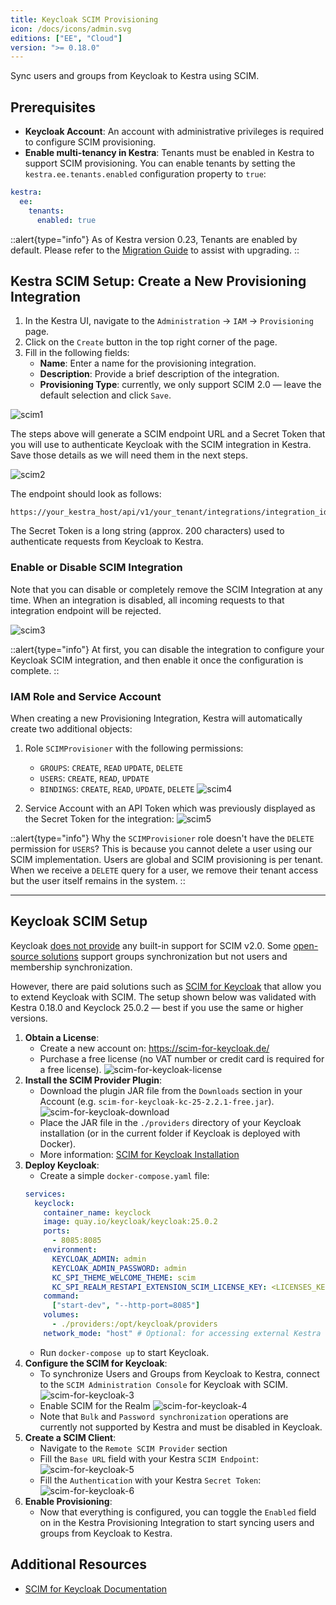 ```yaml
---
title: Keycloak SCIM Provisioning
icon: /docs/icons/admin.svg
editions: ["EE", "Cloud"]
version: ">= 0.18.0"
---
```


Sync users and groups from Keycloak to Kestra using SCIM.

## Prerequisites

- **Keycloak Account**: An account with administrative privileges is required to configure SCIM provisioning.
- **Enable multi-tenancy in Kestra**: Tenants must be enabled in Kestra to support SCIM provisioning. You can enable tenants by setting the `kestra.ee.tenants.enabled` configuration property to `true`:

```yaml
kestra:
  ee:
    tenants:
      enabled: true
```

::alert{type="info"}
As of Kestra version 0.23, Tenants are enabled by default. Please refer to the [Migration Guide](../../../11.migration-guide/0.23.0/tenant-migration-ee.md) to assist with upgrading.
::

## Kestra SCIM Setup: Create a New Provisioning Integration

1. In the Kestra UI, navigate to the `Administration` → `IAM` → `Provisioning` page.
2. Click on the `Create` button in the top right corner of the page.
3. Fill in the following fields:
   - **Name**: Enter a name for the provisioning integration.
   - **Description**: Provide a brief description of the integration.
   - **Provisioning Type**: currently, we only support SCIM 2.0 — leave the default selection and click `Save`.

![scim1](/docs/enterprise/scim1_keycloak.png)

The steps above will generate a SCIM endpoint URL and a Secret Token that you will use to authenticate Keycloak with the SCIM integration in Kestra. Save those details as we will need them in the next steps.

![scim2](/docs/enterprise/scim2.png)

The endpoint should look as follows:

```
https://your_kestra_host/api/v1/your_tenant/integrations/integration_id/scim/v2
```

The Secret Token is a long string (approx. 200 characters) used to authenticate requests from Keycloak to Kestra.

### Enable or Disable SCIM Integration

Note that you can disable or completely remove the SCIM Integration at any time. When an integration is disabled, all incoming requests to that integration endpoint will be rejected.

![scim3](/docs/enterprise/scim3.png)


::alert{type="info"}
At first, you can disable the integration to configure your Keycloak SCIM integration, and then enable it once the configuration is complete.
::

### IAM Role and Service Account

When creating a new Provisioning Integration, Kestra will automatically create two additional objects:

1. Role `SCIMProvisioner` with the following permissions:
   - `GROUPS`: `CREATE`, `READ` `UPDATE`, `DELETE`
   - `USERS`: `CREATE`, `READ`, `UPDATE`
   - `BINDINGS`: `CREATE`, `READ`, `UPDATE`, `DELETE`
  ![scim4](/docs/enterprise/scim4.png)

2. Service Account with an API Token which was previously displayed as the Secret Token for the integration:
  ![scim5](/docs/enterprise/scim5.png)

::alert{type="info"}
Why the `SCIMProvisioner` role doesn't have the `DELETE` permission for `USERS`? This is because you cannot delete a user using our SCIM implementation. Users are global and SCIM provisioning is per tenant. When we receive a `DELETE` query for a user, we remove their tenant access but the user itself remains in the system.
::

---

## Keycloak SCIM Setup

Keycloak [does not provide](https://github.com/keycloak/keycloak/issues/13484) any built-in support for SCIM v2.0. Some [open-source solutions](https://github.com/mitodl/keycloak-scim/) support groups synchronization but not users and membership synchronization.

However, there are paid solutions such as [SCIM for Keycloak](https://scim-for-keycloak.de/) that allow you to extend Keycloak with SCIM. The setup shown below was validated with Kestra 0.18.0 and Keyclock 25.0.2 — best if you use the same or higher versions.

1. **Obtain a License**:
   - Create a new account on: https://scim-for-keycloak.de/
   - Purchase a free license (no VAT number or credit card is required for a free license).
  ![scim-for-keycloak-license](/docs/enterprise/keycloak1.png)
2. **Install the SCIM Provider Plugin**:
   - Download the plugin JAR file from the `Downloads` section in your Account (e.g. `scim-for-keycloak-kc-25-2.2.1-free.jar`).
  ![scim-for-keycloak-download](/docs/enterprise/keycloak2.png)
   - Place the JAR file in the `./providers` directory of your Keycloak installation (or in the current folder if Keycloak is deployed with Docker).
   - More information: [SCIM for Keycloak Installation](https://scim-for-keycloak.de/documentation/installation/install)
3. **Deploy Keycloak**:
   - Create a simple `docker-compose.yaml` file:
    ```yaml
    services:
      keyclock:
        container_name: keyclock
        image: quay.io/keycloak/keycloak:25.0.2
        ports:
          - 8085:8085
        environment:
          KEYCLOAK_ADMIN: admin
          KEYCLOAK_ADMIN_PASSWORD: admin
          KC_SPI_THEME_WELCOME_THEME: scim
          KC_SPI_REALM_RESTAPI_EXTENSION_SCIM_LICENSE_KEY: <LICENSES_KEY>
        command:
          ["start-dev", "--http-port=8085"]
        volumes:
          - ./providers:/opt/keycloak/providers
        network_mode: "host" # Optional: for accessing external Kestra
    ```
   - Run `docker-compose up` to start Keycloak.
4. **Configure the SCIM for Keycloak**:
   - To synchronize Users and Groups from Keycloak to Kestra, connect to the `SCIM Administration Console` for Keycloak with SCIM.
  ![scim-for-keycloak-3](/docs/enterprise/keycloak3.png)
   - Enable SCIM for the Realm
  ![scim-for-keycloak-4](/docs/enterprise/keycloak4.png)
   - Note that `Bulk` and `Password synchronization` operations are currently not supported by Kestra and must be disabled in Keycloak.
5. **Create a SCIM Client**:
   - Navigate to the `Remote SCIM Provider` section
   - Fill the `Base URL` field with your Kestra `SCIM Endpoint`:
  ![scim-for-keycloak-5](/docs/enterprise/keycloak5.png)
   - Fill the `Authentication` with your Kestra `Secret Token`:
  ![scim-for-keycloak-6](/docs/enterprise/keycloak6.png)
6. **Enable Provisioning**:
   - Now that everything is configured, you can toggle the `Enabled` field on in the Kestra Provisioning Integration to start syncing users and groups from Keycloak to Kestra.


## Additional Resources

- [SCIM for Keycloak Documentation](https://scim-for-keycloak.de/documentation/administration/scim-client)
